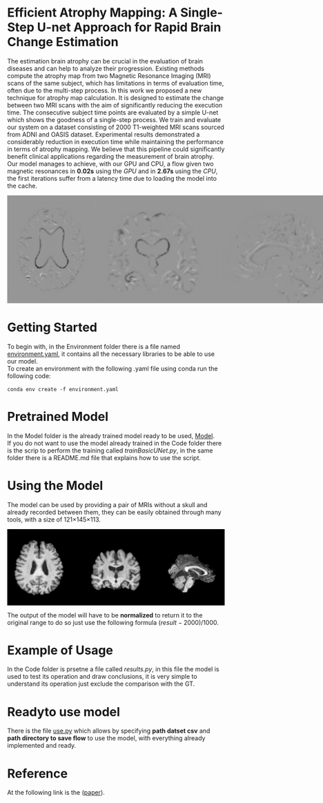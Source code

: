 # Efficient Atrophy Mapping: A Single-Step U-net Approach for Rapid Brain Change Estimation

The estimation brain atrophy can be crucial in the
evaluation of brain diseases and can help to analyze their progression. Existing methods compute the atrophy map from two
Magnetic Resonance Imaging (MRI) scans of the same subject,
which has limitations in terms of evaluation time, often due to
the multi-step process. In this work we proposed a new technique
for atrophy map calculation. It is designed to estimate the change
between two MRI scans with the aim of significantly reducing the
execution time. The consecutive subject time points are evaluated
by a simple U-net which shows the goodness of a single-step
process. We train and evaluate our system on a dataset consisting
of 2000 T1-weighted MRI scans sourced from ADNI and OASIS dataset.
Experimental results demonstrated a considerably reduction in
execution time while maintaining the performance in terms of
atrophy mapping. We believe that this pipeline could significantly
benefit clinical applications regarding the measurement of brain
atrophy. <br>
Our model manages to achieve, with our GPU and CPU, a flow given two magnetic resonances in **0.02s** using the *GPU* and in **2.67s** using the *CPU*, the first iterations suffer from a latency time due to loading the model into the cache.
<div style="display: flex; justify-content: space-between;">
    <img src="https://github.com/Raciti/A-faster-algorithm-for-brain-change-estimation/blob/main/img/tg_A.png" alt="example input" width="200" height="250" />
    <img src="https://github.com/Raciti/A-faster-algorithm-for-brain-change-estimation/blob/main/img/tg_c.png" alt="example input" height="250"/>
    <img src="https://github.com/Raciti/A-faster-algorithm-for-brain-change-estimation/blob/main/img/tg_s.png" alt="example input" height="250"/>
</div>

# Getting Started
To begin with, in the Environment folder there is a file named [environment.yaml](https://github.com/Raciti/A-faster-algorithm-for-brain-change-estimation/blob/main/Environment/environment.yml), it contains all the necessary libraries to be able to use our model. <br>
To create an environment with the following .yaml file using conda run the following code:

    conda env create -f environment.yaml

# Pretrained Model
In the Model folder is the already trained model ready to be used, [Model](https://github.com/Raciti/A-faster-algorithm-for-brain-change-estimation/blob/main/Model/Unet.pth). <br>
If you do not want to use the model already trained in the Code folder there is the scrip to perform the training called *trainBasicUNet.py*, in the same folder there is a README.md file that explains how to use the script.

# Using the Model
The model can be used by providing a pair of MRIs without a skull and already recorded between them, they can be easily obtained through many tools, with a size of 121×145×113. 
<div style="display: flex; justify-content: center;">
    <img src="https://github.com/Raciti/A-faster-algorithm-for-brain-change-estimation/blob/main/img/MRI_skullStripped.png" alt="example input" width="600"/>
</div>

The output of the model will have to be **normalized** to return it to the original range to do so just use the following formula $(result - 2000) / 1000$.

# Example of Usage
In the Code folder is prsetne a file called *results.py*, in this file the model is used to test its operation and draw conclusions, it is very simple to understand its operation just exclude the comparison with the GT.

# Readyto use model
There is the file [use.py](https://github.com/Raciti/A-faster-algorithm-for-brain-change-estimation/blob/main/Code/use.py) which allows by specifying **path datset csv** and **path directory to save flow** to use the model, with everything already implemented and ready.

# Reference
At the following link is the ([paper](https://ieeexplore.ieee.org/document/10796213)).
